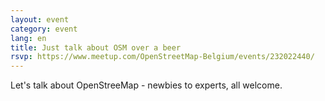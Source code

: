 ```yaml
---
layout: event
category: event
lang: en
title: Just talk about OSM over a beer
rsvp: https://www.meetup.com/OpenStreetMap-Belgium/events/232022440/
---
```


Let's talk about OpenStreeMap - newbies to experts, all welcome.
